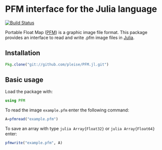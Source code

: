 # PFM interface for the Julia language

[![Build Status](https://travis-ci.org/pleise/PFM.jl.svg?branch=master)](https://travis-ci.org/pleise/PFM.jl)

Portable Float Map ([PFM]) is a graphic image file format. This package provides an interface to read and write .pfm image files in [Julia].

## Installation
```julia
Pkg.clone("git://github.com/pleise/PFM.jl.git")
```

## Basic usage

Load the package with:
```julia
using PFM
```
To read the image ```example.pfm``` enter the following command:
```julia
A=pfmread("example.pfm")
```
To save an array with type ```julia Array{Float32}``` or ```julia Array{Float64}``` enter:
```julia
pfmwrite("example.pfm", A)
```













[Julia]: http://julialang.org "Julia"
[PFM]: http://www.pauldebevec.com/Research/HDR/PFM/ "PFM"
